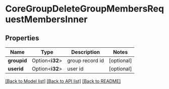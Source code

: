 # CoreGroupDeleteGroupMembersRequestMembersInner

## Properties

Name | Type | Description | Notes
------------ | ------------- | ------------- | -------------
**groupid** | Option<**i32**> | group record id | [optional]
**userid** | Option<**i32**> | user id | [optional]

[[Back to Model list]](../README.md#documentation-for-models) [[Back to API list]](../README.md#documentation-for-api-endpoints) [[Back to README]](../README.md)


